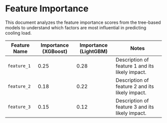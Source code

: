 # Feature Importance

This document analyzes the feature importance scores from the tree-based models to understand which factors are most influential in predicting cooling load.

| Feature Name | Importance (XGBoost) | Importance (LightGBM) | Notes                                           |
| ------------ | -------------------- | --------------------- | ----------------------------------------------- |
| `feature_1`  | 0.25                 | 0.28                  | Description of feature 1 and its likely impact. |
| `feature_2`  | 0.18                 | 0.22                  | Description of feature 2 and its likely impact. |
| `feature_3`  | 0.15                 | 0.12                  | Description of feature 3 and its likely impact. |
